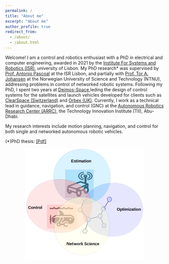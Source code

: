 ```yaml
---
permalink: /
title: "About me"
excerpt: "About me"
author_profile: true
redirect_from: 
  - /about/
  - /about.html
---
```

<meta name="google-site-verification" content="IDTplBCijCUnJEesk3uOXKQKJ7BboaQqEFIEmlTQ_UE" />

Welcome! I am a control and robotics enthusiast with a PhD in electrical and computer engineering, awarded in 2021 by the [Institute For Systems and Robotics (ISR)](https://isr.tecnico.ulisboa.pt/), university of Lisbon. My PhD research* was supervised by [Prof. Antonio Pascoal](https://www.antoniopascoal.com/about-me) at the ISR Lisbon, and partially with [Prof. Tor A. Johansen](https://www.ntnu.edu/employees/tor.arne.johansen) at the Norwegian University of Science and Technology (NTNU), addressing problems in control of networked robotic systems. Following my PhD, I spent two years at [Deimos-Space](https://deimos-space.com/),leding the design of control systems for the satellites and launch vehicles developed for clients such as [ClearSpace (Switzerland)](https://clearspace.today/) and [Orbex (UK)](https://orbex.space/). Currently, I work as a technical lead in guidance, navigation, and control (GNC) at the [Autonomous Robotics Research Center (ARRC)](https://www.tii.ae/autonomous-robotics/our-research#control-and-decision-making), the Technology Innovation Institute (TII), Abu-Dhabi.

My research interests include motion planning, navigation, and control for both single and networked autonomous robotic vehicles.

(*)PhD thesis: [[Pdf]](/files/pdf/research/Hung_PHDThesis_full.pdf)

<img src="/images/researcharea.png" width="75%" style="display: block; margin: auto;" />

